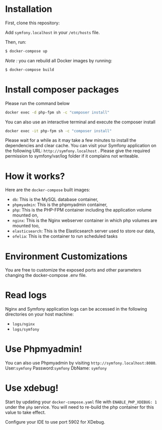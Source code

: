 # Installation

First, clone this repository:

Add `symfony.localhost` in your `/etc/hosts` file.

Then, run:

```bash
$ docker-compose up
```

_Note :_ you can rebuild all Docker images by running:

```bash
$ docker-compose build
```

# Install composer packages

Please run the command below

```bash
docker exec -d php-fpm sh -c "composer install"
```

You can also use an interactive terminal and execute the composer install

```bash
docker exec -it php-fpm sh -c "composer install"
```

Please wait for a while as it may take a few minutes to install the dependencies and clear cache.
You can visit your Symfony application on the following URL: `http://symfony.localhost` . Please give the required permission to symfony/var/log folder if it complains not writeable.

# How it works?

Here are the `docker-compose` built images:

* `db`: This is the MySQL database container,
* `phpmyadmin`: This is the phpmyadmin container,
* `php`: This is the PHP-FPM container including the application volume mounted on,
* `nginx`: This is the Nginx webserver container in which php volumes are mounted too,
* `elasticsearch`: This is the Elasticsearch server used to store our data,
* `ofelia`: This is the container to run scheduled tasks


# Environment Customizations

You are free to customize the exposed ports and other parameters changing the docker-compose .env file.

# Read logs

Nginx and Symfony application logs can be accessed in the following directories on your host machine:

* `logs/nginx`
* `logs/symfony`

# Use Phpmyadmin!

You can also use Phpmyadmin by visiting `http://symfony.localhost:8080`.
User:`symfony` Password:`symfony` DbName: `symfony`


# Use xdebug!

Start by updating your `docker-compose.yaml` file with `ENABLE_PHP_XDEBUG: 1` under the `php` service.
You will need to re-build the php container for this value to take effect.

Configure your IDE to use port 5902 for XDebug.
